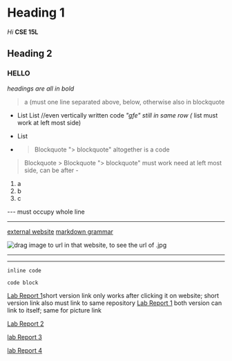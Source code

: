 # Heading 1

*Hi*
**CSE 15L**

## Heading 2

### HELLO
*headings are all in bold*

> a (must one line separated above, below, otherwise also in blockquote
* List
List //even vertically written code *"gfe"   still in same row (* list must work at left most side)
- List
- > Blockquote	 "> blockquote" altogether is a code
> Blockquote  > Blockquote   "> blockquote" must work need at left most side, can be after - 

1. a   
2. b  
3. c

---    must occupy whole line
***
[external website](https://www.planetware.com/pictures/france-f.htm)
[markdown grammar](https://commonmark.org/help/)

![drag image to url in that website, to see the url of .jpg](https://www.planetware.com/wpimages/2020/02/france-in-pictures-beautiful-places-to-photograph-eiffel-tower.jpg)

--- 
***

`inline code`

```
code block
```

[Lab Report 1](lab-report-1-week-2.html)short version link only works after clicking it on website; short version link also must link to same repository
[Lab Report 1](https://xzrryan.github.io/cse15l-lab-reports/lab-report-1-week-2.html)
both version can link to itself; same for picture link


[Lab Report 2](https://xzrryan.github.io/cse15l-lab-reports/lab-report-2-week-4.html)

[lab Report 3](https://xzrryan.github.io/cse15l-lab-reports/lab-report-3-week-6.html)

[lab Report 4](https://xzrryan.github.io/cse15l-lab-reports/lab-report-4-week-8.html)
